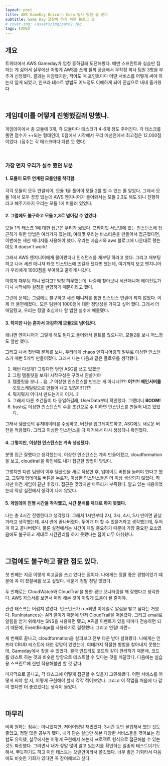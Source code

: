 ```yaml
---
layout: post
title: AWS GameDay Unicorn Corp 입사 망한 썰 푼다
subtitle: Game Day 졌잘싸 하기 위한 블로그 글
# cover-img: /assets/img/path2.jpg
tags: [AWS]
---
```


## 개요
트위터에서 AWS Gameday가 엄청 흥하길래 도전해봤다. 매번 스프린트와 실습만 접하는 게 싫어서 실무에선 어떻게 AWS를 쓰게 될까 궁금해서 무작정 회사 팀원 3명을 부추겨 신청했다. 결과는 처참했지만, 적어도 매 포인트마다 어떤 서비스를 어떻게 써야 하는지 알게 되었고, 인프라 테스트 방법도 어느정도 이해하게 되어 진심으로 내내 즐거웠다. 

<br />

## 게임데이를 어떻게 진행했길래 망했나. 
게임데이에서 총 모듈에 3개, 각 모듈마다 태스크가 4-6개 정도 주어진다. 각 태스크를 풀면 점수가 ++되는 형태인데, 0점에서 시작해서 우리 예선전에서 최고점은 12,000점이었다. (점수는 각 태스크마다 다른 듯 했다)

<br />

### 가장 먼저 우리가 실수 했던 부분 
#### 1. 모듈이 모두 연계된 모둘인줄 착각함. 
각각 모듈이 모두 연결되어, 모듈 1을 풀어야 모듈 2를 할 수 있는 줄 알았다. 그래서 모듈 1에서 모두 끙끙 댔는데 AWS 엔지니어가 들어와서는 모듈 2,3도 해도 되니 진행하라고 해주기까지 우리는 모듈 1에 머물러 있었다. 

#### 2. 그럼에도 불구하고 모듈 2,3로 넘어갈 수 없었다. 
모듈 1의 태스크 1에 대한 접근은 우리가 옳았다. 프라이빗 서브넷에 있는 인스턴스에 접근하기 위한 방법은 여러가지 였는데, 여태껏 우리는 바스티온을 만들어서 접근했다면, 이번에는 세션 매니저를 사용해야 했다. 우리는 자습서와 aws 블로그에 나온대로 했는데도 It doesn't work! 

그래서 AWS 엔지니어에게 물어봤더니 인스턴스를 재부팅 하라고 했다. 그리고 재부팅 하고 나서 세션 매니저 타겟 인스턴스에 뜨길래 됐다!!! 했는데, 여기까지 보고 엔지니어가 우리에게 1000점을 부여하고 쿨하게 나갔다. 

이렇게 재부팅 하니 됐다고? 엄청 허무했는데, 나중에 찾아보니 세션매니저 에이전트가 다시 시작해야 설정을 반영하기 때문이라고 했다. 

그런데 문제는 그럼에도 불구하고 세션 매니저를 통한 인스턴스 연결이 되지 않았다. 이제 더 불편해졌다.. 모든 팀원이 1000점에 대한 정당성을 가지고 싶어 했다. 그래서 더 매달렸고, 우리는 정말 초심자나 할 법한 실수에 매몰됐다. 

#### 3. 하지만 나는 혼자서 과감하게 모듈2로 넘어갔다. 
왜냐면 엔지니어가 그렇게 해도 된다고 들어와서 힌트를 줬으니까. 모듈2를 보니 어느정도 할만 했다. 

그리고 나서 첫번째 문제를 보니, 우리에게 chaos 엔지니어링의 일부로 이상한 인스턴스가 매번 5개씩 만들어졌다. 그래서 나는 다음과 같은 플로우를 생각했다. 

  1. 매번 다섯개? 그렇다면 당연 ASG를 쓰고 있겠군
  2. 그럼 템플릿을 보자! 시작구성은 구려서 안쓸거야
  3. 템플릿을 보니... 음...? 이상한 인스턴스를 만드는 게 아니네?!?! **어?!?! 메인서버를** 오토스케일링으로 만들어 내고 있잖아!??!?!
  4. 뭐지뭐지 어디서 만드는거지 이거...?
  5. 그래서 다른 조건들이 다 동일하길래, UserData부터 확인했다. 그랬더니 **BOOM!**
  6. bash로 이상한 인스턴스의 수를 조건으로 수 이하면 인스턴스를 만들어 내고 있었다. 

그래서 템플릿의 유저데이터를 수정하고, 버전을 업그레이드하고, ASG에도 새로운 버전을 적용했다. 그리고 이상한 인스턴스를 다 제거해서 다시 생성되나 확인했다. 

#### 4. 그렇지만, 이상한 인스턴스는 계속 생성됐다. 
분명 접근 잘했다고 생각했는데, 이상한 인스턴스는 계속 만들어졌고, cloudformation을 보고, cloudtrail을 확인해도 내가 접근한 방법이 맞았다. 

그렇지만 다른 팀원이 이후 템플릿을 새로 적용한 후, 업데이트 버튼을 눌러야 한다고 했고, 그렇게 업데이트 버튼을 누르자, 이상한 인스턴스들은 더 이상 생성되지 않았다. 하지만 이건 게임이 끝난 후였다. 접근은 맞았지만 마무리가 부족했다. 알고 있는 내용이었는데 막상 실전에서 생각이 나지 않았다. 


#### 5. 게임데이 진행 시간을 착각했고, 시간 분배를 제대로 하지 못했다. 
나는 총 4시간 진행한다고 생각했다. 그래서 1시반부터 2시, 3시, 4시, 5시 반이면 끝날거라고 생각했는데. 4시 반에 끝나버렸다. 두어개 더 할 수 있을거라고 생각했는데, 두어개 하고 끝나버렸다. 물론 실전에서는 시간이 제일 중요하기 때문에 가장 중요한 요소였음에도 불구하고 제대로 시간관리를 하지 못했다는 점이 너무 아쉬웠다. 

<br />

## 그럼에도 불구하고 잘한 점도 있다.

첫 번째는 지금 이렇게 회고글을 쓰고 있다는 점이다. 나에게는 정말 좋은 경험이었기 떄문에 꼭 이 졌잘싸를 쓰고 싶었다. 배운게 정말 정말 많았다. 

두 번째로는 CloudWatch와 CloudTrail을 통한 경보 모니터링을 꽤 잘했다고 생각한다. AWS 자습서를 보면서 따라 해본 것이 이렇게 도움이 될 줄이야. 

관련 태스크는 어렵지 않았다. 인스턴스가 run되면 이메일로 알림을 받고 싶다는 거였다. RunInstances는 API 콜이기 때문에 먼저 CloudTrail을 떠올렸다. 그리고 email로 알림을 받기 위해서는 SNS을 사용하면 됐고, API콜 이벤트가 있을 때마다 전송하면 되기 때문에, EventBridge를 사용하기로 결정했다. 그리고 연결! 따란~

세 번째로 끝나고, cloudformation을 살펴보고 전부 다운 받아 살펴봤다. 나에게는 인프라 CRUD 테스트에 대한 갈망이 있었는데, 여태까지 적절한 방법을 찾아내지 못했는데, Gameday에서 찾을 수 있었다. 결국 인프라도 코드와 같이 관리하기 때문에, 코드를 테스트 하는 것과 비슷한 방향으로 테스트할 수 있다는 것을 깨달았다. 다음에는 실습용 스프린트에 한번 적용해볼만 할 것 같다. 

마지막으로 끝나고, 각 태스크에 어떻게 접근할 수 있을지 고민해봤다. 어떤 서비스를 어떻게 써야 할 지, 어떻게 구현해야 할지 각각 적어보았다. 그리고 이 작업을 처음에 다 같이 했다면 더 좋았겠다는 생각이 들었다. 

<br />

## 마무리
비록 원하는 점수는 아니었지만, 저어어엉말 재밌었다. 3시간 동안 몰입해서 했던 것도 좋았고, 정말 많은 공부가 됐다. 내가 단순 실습만 해본 다양한 서비스들을 엮어보는 경험도 유익했, 실무에서는 어떻게 구현해서 쓰는지 프로젝트 형식으로 접근해볼 수 있는 것도 짜릿했다.
그러면서 내가 정말 많이 알고 있는지를 확인하는 일종의 테스트이기도 해서, 뿌듯하기도 하고 이런 테스트는 오랜만이라서 쫄깃했다. 너무 좋은 기회라서 다음에도 비슷한 기회가 있다면 꼭 참여해보고 싶다. 





